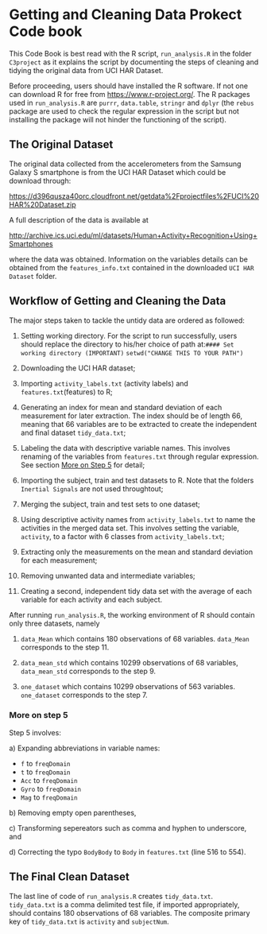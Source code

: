 # Getting and Cleaning Data Prokect Code book 

This Code Book is best read with the R script, `run_analysis.R` in the folder `C3project` as it explains the script by documenting the steps of cleaning and tidying the original data from UCI HAR Dataset.  

Before proceeding, users should have installed the R software. If not one can download R for free from <https://www.r-project.org/>. The R packages used in `run_analysis.R` are `purrr`, `data.table`, `stringr` and  `dplyr` (the `rebus` package are used to check the regular expression in the script but not installing the package will not hinder the functioning of the script).

## The Original Dataset

The original data collected from the accelerometers from the Samsung Galaxy S smartphone is from the UCI HAR Dataset which could be download through: 

<https://d396qusza40orc.cloudfront.net/getdata%2Fprojectfiles%2FUCI%20HAR%20Dataset.zip> 

A full description of the data is available at 

<http://archive.ics.uci.edu/ml/datasets/Human+Activity+Recognition+Using+Smartphones> 

where the data was obtained. Information on the variables details can be obtained from the `features_info.txt` contained in the downloaded `UCI HAR Dataset` folder.


## Workflow of Getting and Cleaning the Data

The major steps taken to tackle the untidy data are ordered as followed:

1. Setting working directory. For the script to run successfully, users should replace the directory to his/her choice of path at:`#### Set working directory (IMPORTANT)` `setwd("CHANGE THIS TO YOUR PATH")`

2. Downloading the UCI HAR dataset;

3. Importing `activity_labels.txt` (activity labels) and `features.txt`(features) to R;

4. Generating an index for mean and standard deviation of each measurement for later extraction. The index should be of length 66, meaning that 66 variables are to be extracted to create the independent and final dataset `tidy_data.txt`;

5. Labeling the data with descriptive variable names. This involves renaming of the variables from `features.txt` through regular expression. See section [More on Step 5](###-more-on-step-5) for detail;

6. Importing the subject, train and test datasets to R. Note that the folders `Inertial Signals` are not used throughtout;

7. Merging the subject, train and test sets to one dataset;

8. Using descriptive activity names from `activity_labels.txt` to name the activities in the merged data set. This involves setting the variable, `activity`, to a factor with  6 classes from `activity_labels.txt`;

9. Extracting only the measurements on the mean and standard deviation for each measurement;

10. Removing unwanted data and intermediate variables; 

11. Creating a second, independent tidy data set with the average of each variable for each activity and each subject.


After running `run_analysis.R`, the working environment of R should contain only three datasets, namely 

1. `data_Mean` which contains 180 observations of 68 variables. `data_Mean` corresponds to the step 11. 

2. `data_mean_std` which contains 10299 observations of 68 variables, `data_mean_std` corresponds to the step 9.

3. `one_dataset` which contains 10299 observations of 563 variables. `one_dataset` corresponds to the step 7.



### More on step 5

Step 5 involves:

a) Expanding abbreviations in variable names:

*  `f` to `freqDomain`
*  `t` to `freqDomain`
*  `Acc` to `freqDomain`
*  `Gyro` to `freqDomain`
*  `Mag` to `freqDomain`

b) Removing empty open parentheses, 

c) Transforming sepereators such as comma and hyphen to underscore, and 

d) Correcting the typo `BodyBody` to `Body` in `features.txt` (line 516 to 554).


## The Final Clean Dataset

The last line of code of `run_analysis.R` creates `tidy_data.txt`. `tidy_data.txt` is a comma delimited test file, if imported appropriately, should contains 180 observations of 68 variables. The composite primary key of `tidy_data.txt` is `activity` and `subjectNum`.




